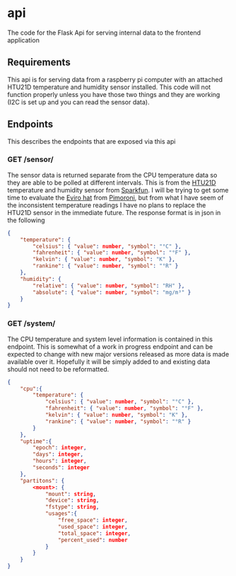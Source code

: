 # api
The code for the Flask Api for serving internal data to the frontend application

## Requirements
This api is for serving data from a raspberry pi computer with an attached HTU21D temperature and humidity sensor installed.  This code will not function properly unless you have those two things and they are working (I2C is set up and you can read the sensor data).

## Endpoints
This describes the endpoints that are exposed via this api

### GET /sensor/
The sensor data is returned separate from the CPU temperature data so they are able to be polled at different intervals.  This is from the [HTU21D](https://learn.sparkfun.com/tutorials/htu21d-humidity-sensor-hookup-guide) temperature and humidity sensor from [Sparkfun](https://www.sparkfun.com/).  I will be trying to get some time to evaluate the [Eviro hat](https://shop.pimoroni.com/products/enviro?variant=31155658489939) from [Pimoroni](https://shop.pimoroni.com/), but from what I have seem of the inconsistent temperature readings I have no plans to replace the HTU21D sensor in the immediate future.  The response format is in json in the following

```json
{
    "temperature": {
        "celsius": { "value": number, "symbol": "°C" },
        "fahrenheit": { "value": number, "symbol": "°F" },
        "kelvin": { "value": number, "symbol": "K" },
        "rankine": { "value": number, "symbol": "°R" }
    },
    "humidity": {
        "relative": { "value": number, "symbol": "RH" },
        "absolute": { "value": number, "symbol": "mg/m³" }
    }
}
```

### GET /system/
The CPU temperature and system level information is contained in this endpoint.  This is somewhat of a work in progress endpoint and can be expected to change with new major versions released as more data is made available over it.  Hopefully it will be simply added to and existing data should not need to be reformatted.

```json
{
    "cpu":{
        "temperature": {
            "celsius": { "value": number, "symbol": "°C" },
            "fahrenheit": { "value": number, "symbol": "°F" },
            "kelvin": { "value": number, "symbol": "K" },
            "rankine": { "value": number, "symbol": "°R" }
        }
    },
    "uptime":{
        "epoch": integer,
        "days": integer,
        "hours": integer,
        "seconds": integer
    },
    "partitons": {
        <mount>: {
            "mount": string,
            "device": string,
            "fstype": string,
            "usages":{
                "free_space": integer,
                "used_space": integer,
                "total_space": integer,
                "percent_used": number
            }
        }
    }
}
```